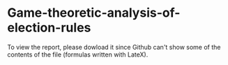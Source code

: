 # Game-theoretic-analysis-of-election-rules

To view the report, please dowload it since Github can't show some of the contents of the file (formulas written with LateX).
